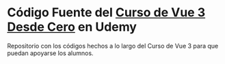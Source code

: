 # Código Fuente del [Curso de Vue 3 Desde Cero](https://www.udemy.com/course/vue-3-desde-cero/?referralCode=4EF358AD94B89DBBE68D) en Udemy

Repositorio con los códigos hechos a lo largo del Curso de Vue 3 para que puedan apoyarse los alumnos.
